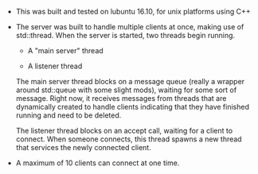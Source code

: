 - This was built and tested on lubuntu 16.10, for unix platforms using C++

- The server was built to handle multiple clients at once, making use of
  std::thread. When the server is started, two threads begin running.

  * A "main server" thread

  * A listener thread

  The main server thread blocks on a message queue (really a wrapper around std::queue with some slight mods), waiting for some sort of message. Right now, it receives messages  from threads that are dynamically created to handle clients indicating that they have finished running and need to be deleted.

  The listener thread blocks on an accept call, waiting for a client to connect. When someone connects, this thread spawns a new thread that services the newly connected client.

- A maximum of 10 clients can connect at one time.

